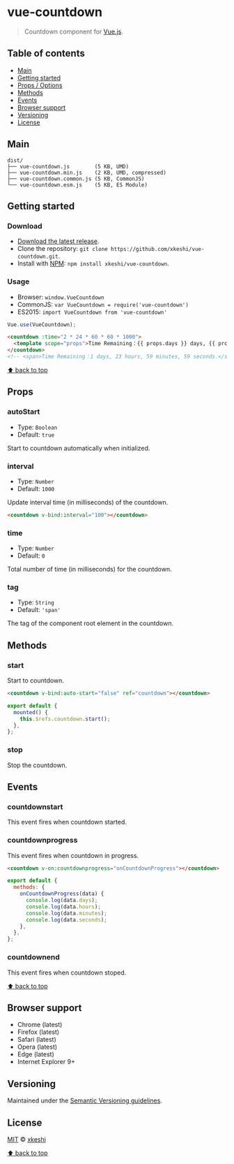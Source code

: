 # vue-countdown

> Countdown component for [Vue.js](https://vuejs.org/).


## Table of contents

- [Main](#main)
- [Getting started](#getting-started)
- [Props / Options](#props)
- [Methods](#methods)
- [Events](#events)
- [Browser support](#browser-support)
- [Versioning](#versioning)
- [License](#license)



## Main

```
dist/
├── vue-countdown.js        (5 KB, UMD)
├── vue-countdown.min.js    (2 KB, UMD, compressed)
├── vue-countdown.common.js (5 KB, CommonJS)
└── vue-countdown.esm.js    (5 KB, ES Module)
```



## Getting started


### Download

- [Download the latest release](https://github.com/xkeshi/vue-countdown/archive/master.zip).
- Clone the repository: `git clone https://github.com/xkeshi/vue-countdown.git`.
- Install with [NPM](https://npmjs.com): `npm install xkeshi/vue-countdown`.


### Usage

- Browser: `window.VueCountdown`
- CommonJS: `var VueCountdown = require('vue-countdown')`
- ES2015: `import VueCountdown from 'vue-countdown'`

```js
Vue.use(VueCountdown);
```

```html
<countdown :time="2 * 24 * 60 * 60 * 1000">
  <template scope="props">Time Remaining：{{ props.days }} days, {{ props.hours }} hours, {{ props.minutes }} minutes, {{ props.seconds }} seconds.</template>
</countdown>
<!-- <span>Time Remaining：1 days, 23 hours, 59 minutes, 59 seconds.</span> -->
```



[⬆ back to top](#table-of-contents)



## Props

### autoStart

- Type: `Boolean`
- Default: `true`

Start to countdown automatically when initialized.


### interval

- Type: `Number`
- Default: `1000`

Update interval time (in milliseconds) of the countdown.

```html
<countdown v-bind:interval="100"></countdown>
```


### time

- Type: `Number`
- Default: `0`

Total number of time (in milliseconds) for the countdown.


### tag

- Type: `String`
- Default: `'span'`

The tag of the component root element in the countdown.



## Methods


### start

Start to countdown.

```html
<countdown v-bind:auto-start="false" ref="countdown"></countdown>
```

```js
export default {
  mounted() {
    this.$refs.countdown.start();
  },
};
```


### stop

Stop the countdown.



## Events

### countdownstart

This event fires when countdown started.


### countdownprogress

This event fires when countdown in progress.

```html
<countdown v-on:countdownprogress="onCountdownProgress"></countdown>
```

```js
export default {
  methods: {
    onCountdownProgress(data) {
      console.log(data.days);
      console.log(data.hours);
      console.log(data.minutes);
      console.log(data.seconds);
    },
  },
};
```


### countdownend

This event fires when countdown stoped.


[⬆ back to top](#table-of-contents)



## Browser support

- Chrome (latest)
- Firefox (latest)
- Safari (latest)
- Opera (latest)
- Edge (latest)
- Internet Explorer 9+



## Versioning

Maintained under the [Semantic Versioning guidelines](http://semver.org/).



## License

[MIT](http://opensource.org/licenses/MIT) © [xkeshi](http://xkeshi.com)

[⬆ back to top](#table-of-contents)
